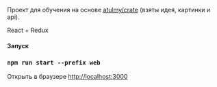 Проект для обучения на основе [atulmy/crate](https://github.com/atulmy/crate) (взяты идея, картинки и api).

React + Redux

#### Запуск

### `npm run start --prefix web`

Открыть в браузере [http://localhost:3000](http://localhost:3000)
